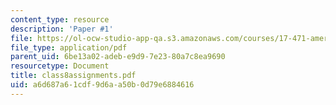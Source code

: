 ```yaml
---
content_type: resource
description: 'Paper #1'
file: https://ol-ocw-studio-app-qa.s3.amazonaws.com/courses/17-471-american-national-security-policy-fall-2002/a6d687a61cdf9d6aa50b0d79e6884616_class8assignments.pdf
file_type: application/pdf
parent_uid: 6be13a02-adeb-e9d9-7e23-80a7c8ea9690
resourcetype: Document
title: class8assignments.pdf
uid: a6d687a6-1cdf-9d6a-a50b-0d79e6884616
---
```

